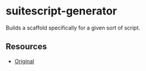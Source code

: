 # suitescript-generator
Builds a scaffold specifically for a given sort of script.

## Resources
- [Original](https://www.npmjs.com/package/suitescript-generator)
